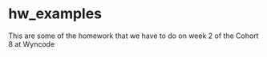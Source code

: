 # hw_examples

This are some of the homework that we have to do on week 2 of the Cohort 8 at Wyncode
